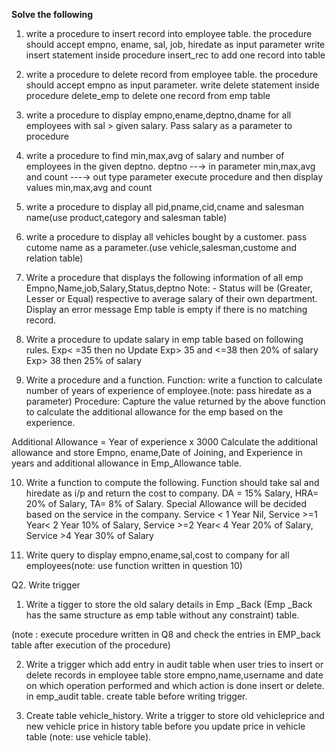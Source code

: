 **Solve the following**

1. write a procedure to insert record into employee table.
the procedure should accept empno, ename, sal, job, hiredate as input parameter
write insert statement inside procedure insert_rec to add one record into table

2. write a procedure to delete record from employee table.
the procedure should accept empno as input parameter.
write delete statement inside procedure delete_emp to delete one record from emp
table

3. write a procedure to display empno,ename,deptno,dname for all employees with sal > given salary. 
 Pass salary as a parameter to procedure
 
4. write a procedure to find min,max,avg of salary and number of employees in the
given deptno.
deptno --→ in parameter
min,max,avg and count ---→ out type parameter
execute procedure and then display values min,max,avg and count

5. write a procedure to display all pid,pname,cid,cname and salesman name(use
product,category and salesman table)

6. write a procedure to display all vehicles bought by a customer. pass cutome name as
a parameter.(use vehicle,salesman,custome and relation table)

7. Write a procedure that displays the following information of all emp
Empno,Name,job,Salary,Status,deptno
Note: - Status will be (Greater, Lesser or Equal) respective to average salary of their own
department. Display an error message Emp table is empty if there is no matching
record.

8. Write a procedure to update salary in emp table based on following rules.
Exp< =35 then no Update
Exp> 35 and <=38 then 20% of salary
Exp> 38 then 25% of salary

9. Write a procedure and a function.
Function: write a function to calculate number of years of experience of employee.(note:
pass hiredate as a parameter)
Procedure: Capture the value returned by the above function to calculate the additional
allowance for the emp based on the experience.

Additional Allowance = Year of experience x 3000
Calculate the additional allowance
and store Empno, ename,Date of Joining, and Experience in
years and additional allowance in Emp_Allowance table.

10. Write a function to compute the following. Function should take sal and hiredate
as i/p and return the cost to company.
DA = 15% Salary, HRA= 20% of Salary, TA= 8% of Salary.
Special Allowance will be decided based on the service in the company.
Service < 1 Year Nil,
Service >=1 Year< 2 Year 10% of Salary,
Service >=2 Year< 4 Year 20% of Salary,
Service >4 Year 30% of Salary

11. Write query to display empno,ename,sal,cost to company for all employees(note:
use function written in question 10)

Q2. Write trigger
1. Write a tigger to store the old salary details in Emp _Back (Emp _Back has the
same structure as emp table without any
constraint) table.

(note :
execute procedure written in Q8 and
check the entries in EMP_back table after execution of the procedure)

2. Write a trigger which add entry in audit table when user tries to insert or delete
records in employee table store empno,name,username and date on which
operation performed and which action is done insert or delete. in emp_audit table.
create table before writing trigger.

3. Create table vehicle_history. Write a trigger to store old vehicleprice and new vehicle
price in history table before you update price in vehicle table
(note: use vehicle table).

